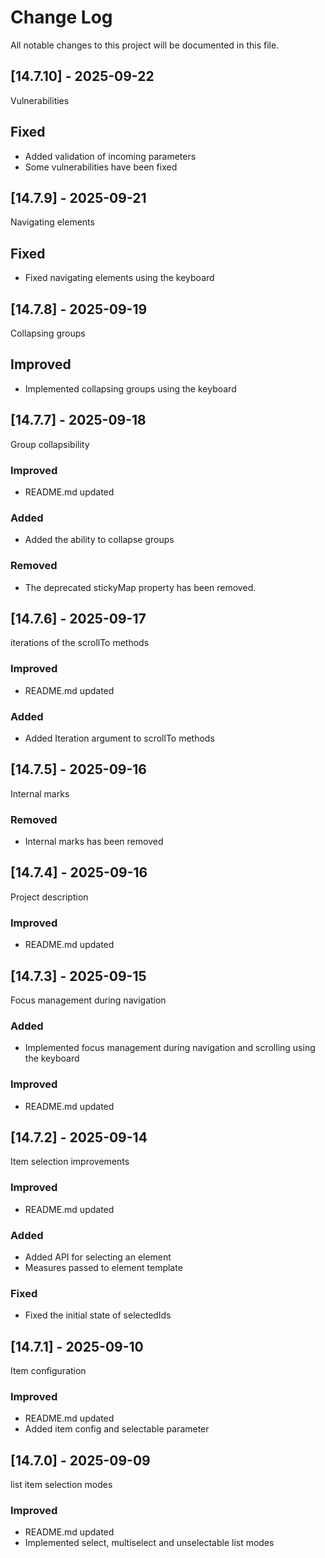 # Change Log
All notable changes to this project will be documented in this file.

## [14.7.10] - 2025-09-22

Vulnerabilities

## Fixed

- Added validation of incoming parameters
- Some vulnerabilities have been fixed

## [14.7.9] - 2025-09-21

Navigating elements

## Fixed

- Fixed navigating elements using the keyboard

## [14.7.8] - 2025-09-19

Collapsing groups

## Improved

- Implemented collapsing groups using the keyboard

## [14.7.7] - 2025-09-18

Group collapsibility
  
### Improved 

- README.md updated

### Added

- Added the ability to collapse groups

### Removed

- The deprecated stickyMap property has been removed.

## [14.7.6] - 2025-09-17

iterations of the scrollTo methods
  
### Improved 

- README.md updated

### Added

- Added Iteration argument to scrollTo methods

## [14.7.5] - 2025-09-16

Internal marks
  
### Removed 

- Internal marks has been removed

## [14.7.4] - 2025-09-16

Project description
  
### Improved 

- README.md updated

## [14.7.3] - 2025-09-15

Focus management during navigation
  
### Added 

- Implemented focus management during navigation and scrolling using the keyboard
  
### Improved 

- README.md updated

## [14.7.2] - 2025-09-14

Item selection improvements
  
### Improved 

- README.md updated
  
### Added 

- Added API for selecting an element
- Measures passed to element template
  
### Fixed

- Fixed the initial state of selectedIds

## [14.7.1] - 2025-09-10

Item configuration

### Improved 

- README.md updated
- Added item config and selectable parameter

## [14.7.0] - 2025-09-09

list item selection modes

### Improved 

- README.md updated
- Implemented select, multiselect and unselectable list modes
